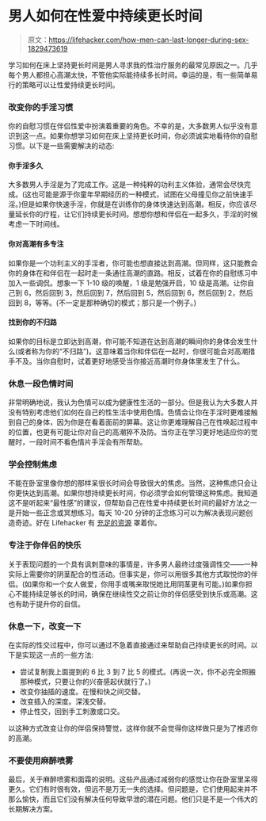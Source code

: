 # 男人如何在性爱中持续更长时间

> 原文：<https://lifehacker.com/how-men-can-last-longer-during-sex-1829473619>

学习如何在床上坚持更长时间是男人寻求我的性治疗服务的最常见原因之一。几乎每个男人都担心高潮太快，不管他实际能持续多长时间。幸运的是，有一些简单易行的策略可以让性爱持续更长时间。



### 改变你的手淫习惯

你的自慰习惯在伴侣性爱中扮演着重要的角色。不幸的是，大多数男人似乎没有意识到这一点。如果你想学习如何在床上坚持更长时间，你必须诚实地看待你的自慰习惯。以下是一些需要解决的动态:

#### **你手淫多久**

大多数男人手淫是为了完成工作。这是一种纯粹的功利主义体验，通常会尽快完成。(这也可能是源于你童年早期经历的一种模式，试图在父母撞见你之前快速手淫。)但是如果你快速手淫，你就是在训练你的身体快速达到高潮。相反，你应该尽量延长你的疗程，让它们持续更长时间。想想你想和伴侣在一起多久，手淫的时候考虑一下时间线。

#### **你对高潮有多专注**

如果你是一个功利主义的手淫者，你可能也想直接达到高潮。但同样，这只能教会你的身体在和伴侣在一起时走一条通往高潮的直路。相反，试着在你的自慰练习中加入一些调侃。想象一下 1-10 级的唤醒，1 级是勉强开启，10 级是高潮。让你自己到 6，然后回到 3，然后回到 7，然后回到 5，然后回到 6，然后回到 2，然后回到 8，等等。(不一定是那种确切的模式；那只是一个例子。)

#### **找到你的不归路**

如果你的目标是立即达到高潮，你可能不知道在达到高潮的瞬间你的身体会发生什么(或者称为你的“不归路”)。这意味着当你和伴侣在一起时，你很可能会对高潮措手不及。当你自慰时，试着更好地感受当你接近高潮时你身体里发生了什么。

### 休息一段色情时间

非常明确地说，我认为色情可以成为健康性生活的一部分。但是我认为大多数人并没有特别考虑他们如何在自己的性生活中使用色情。色情会让你在手淫时更难接触到自己的身体，因为你是在看着面前的屏幕。这让你更难理解自己在性唤起过程中的位置，也更有可能让你对自己的高潮猝不及防。当你正在学习更好地适应你的觉醒时，一段时间不看色情片手淫会有所帮助。

### 学会控制焦虑

不能在卧室里像你想的那样呆很长时间会导致很大的焦虑。当然，这种焦虑只会让你更快达到高潮。如果你想持续更长时间，你必须学会如何管理这种焦虑。我知道这不是听起来“最性感”的建议，但帮助自己在性爱中持续更长时间的最好方法之一是开始一些正念或冥想练习。每天 10-20 分钟的正念练习可以为解决表现问题创造奇迹。好在 Lifehacker 有 [充足的资源](https://lifehacker.com/tag/mindfulness) 罩着你。

### 专注于你伴侣的快乐

关于表现问题的一个具有讽刺意味的事情是，许多男人最终过度强调性交——一种实际上需要你的阴茎配合的性活动。但事实是，你可以用很多其他方式取悦你的伴侣。(如果你和一个女人做爱，你用手或嘴来取悦她比用阴茎更有可能。)如果你担心不能持续足够长的时间，确保在继续性交之前让你的伴侣感受到快乐或高潮。这也有助于提升你的自信。

### 休息一下，改变一下

在实际的性交过程中，你可以通过不急着直接通过来帮助自己持续更长的时间。以下是实现这一点的一些方法:

*   尝试复制我上面提到的 6 比 3 到 7 比 5 的模式。(再说一次，你不必完全照搬那种模式，只要让你的兴奋感起伏就行了。)
*   改变你抽插的速度。在慢和快之间交替。
*   改变插入的深度。深浅交替。
*   停止性交，回到手工刺激或口交。

以这种方式改变让你的伴侣保持警觉，这样你就不会觉得你这样做只是为了推迟你的高潮。

### 不要使用麻醉喷雾

最后，关于麻醉喷雾和面霜的说明。这些产品通过减弱你的感觉让你在卧室里呆得更久。它们有时很有效，但远不是万无一失的选择。但问题是，它们使用起来并不那么愉快，而且它们没有解决任何导致早泄的潜在问题。他们只是不是一个伟大的长期解决方案。
